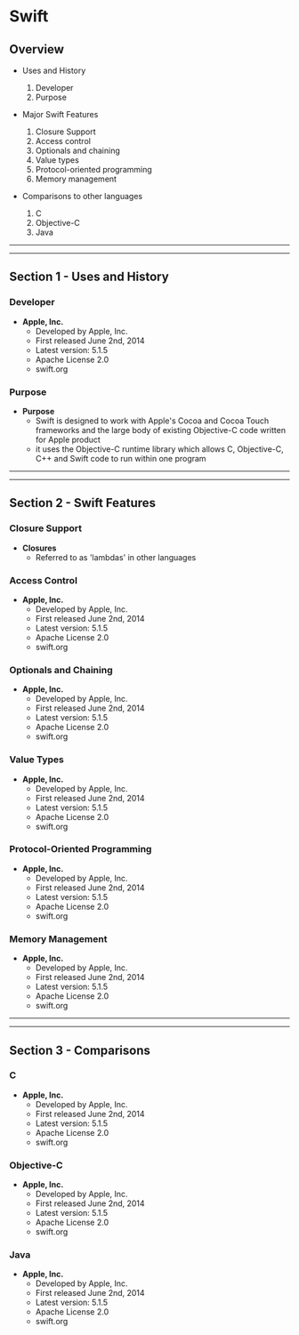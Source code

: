 # Swift

## Overview
* Uses and History
	1. Developer
	2. Purpose

* Major Swift Features
	1. Closure Support
	2. Access control
	3. Optionals and chaining
	4. Value types
	5. Protocol-oriented programming
	6. Memory management

* Comparisons to other languages
	1. C
	2. Objective-C
	3. Java

<hr>
<hr>

## Section 1 - Uses and History

### Developer
* **Apple, Inc.**
	* Developed by Apple, Inc.
	* First released June 2nd, 2014
	* Latest version: 5.1.5
	* Apache License 2.0
	* swift.org
	
### Purpose
* **Purpose**
	* Swift is designed to work with Apple's 
	Cocoa and Cocoa Touch frameworks and the 
	large body of existing Objective-C code 
	written for Apple product
	* it uses the Objective-C runtime library 
	which allows C, Objective-C, C++ and Swift 
	code to run within one program
<hr>
<hr>

## Section 2 - Swift Features

### Closure Support
* **Closures**
	* Referred to as 'lambdas' in other languages
	
### Access Control
* **Apple, Inc.**
	* Developed by Apple, Inc.
	* First released June 2nd, 2014
	* Latest version: 5.1.5
	* Apache License 2.0
	* swift.org

### Optionals and Chaining
* **Apple, Inc.**
	* Developed by Apple, Inc.
	* First released June 2nd, 2014
	* Latest version: 5.1.5
	* Apache License 2.0
	* swift.org
	
### Value Types
* **Apple, Inc.**
	* Developed by Apple, Inc.
	* First released June 2nd, 2014
	* Latest version: 5.1.5
	* Apache License 2.0
	* swift.org
	
### Protocol-Oriented Programming
* **Apple, Inc.**
	* Developed by Apple, Inc.
	* First released June 2nd, 2014
	* Latest version: 5.1.5
	* Apache License 2.0
	* swift.org
	
### Memory Management
* **Apple, Inc.**
	* Developed by Apple, Inc.
	* First released June 2nd, 2014
	* Latest version: 5.1.5
	* Apache License 2.0
	* swift.org
	
<hr>
<hr>

## Section 3 - Comparisons

### C
* **Apple, Inc.**
	* Developed by Apple, Inc.
	* First released June 2nd, 2014
	* Latest version: 5.1.5
	* Apache License 2.0
	* swift.org
	
### Objective-C
* **Apple, Inc.**
	* Developed by Apple, Inc.
	* First released June 2nd, 2014
	* Latest version: 5.1.5
	* Apache License 2.0
	* swift.org
	
### Java
* **Apple, Inc.**
	* Developed by Apple, Inc.
	* First released June 2nd, 2014
	* Latest version: 5.1.5
	* Apache License 2.0
	* swift.org
